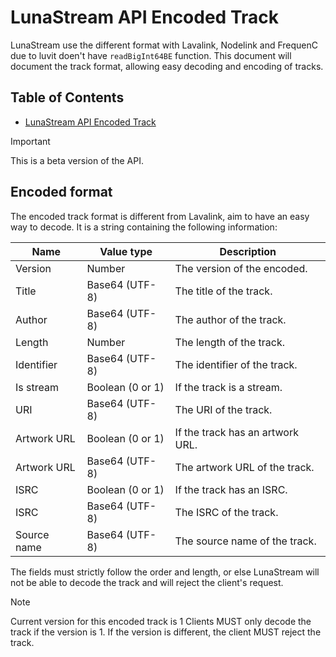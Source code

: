 # LunaStream API Encoded Track
LunaStream use the different format with Lavalink, Nodelink and FrequenC due to luvit doen't have `readBigInt64BE` function. This document will document the track format, allowing easy decoding and encoding of tracks.

## Table of Contents

- [LunaStream API Encoded Track](#lunastream-api-encoded-track)
  
> [!IMPORTANT]
> This is a beta version of the API.

## Encoded format

The encoded track format is different from Lavalink, aim to have an easy way to decode. It is a string containing the following information:

| Name               | Value type       | Description                      |
| ------------------ | ---------------- | -------------------------------- |
| Version            | Number           | The version of the encoded.      |
| Title              | Base64 (UTF-8)   | The title of the track.          |
| Author             | Base64 (UTF-8)   | The author of the track.         |
| Length             | Number           | The length of the track.         |
| Identifier         | Base64 (UTF-8)   | The identifier of the track.     |
| Is stream          | Boolean (0 or 1) | If the track is a stream.        |
| URI                | Base64 (UTF-8)   | The URI of the track.            |
| Artwork URL        | Boolean (0 or 1) | If the track has an artwork URL. |
| Artwork URL        | Base64 (UTF-8)   | The artwork URL of the track.    |
| ISRC               | Boolean (0 or 1) | If the track has an ISRC.        |
| ISRC               | Base64 (UTF-8)   | The ISRC of the track.           |
| Source name        | Base64 (UTF-8)   | The source name of the track.    |

The fields must strictly follow the order and length, or else LunaStream will not be able to decode the track and will reject the client's request.

> [!NOTE]
> Current version for this encoded track is 1 
> Clients MUST only decode the track if the version is 1.
> If the version is different, the client MUST reject the track.